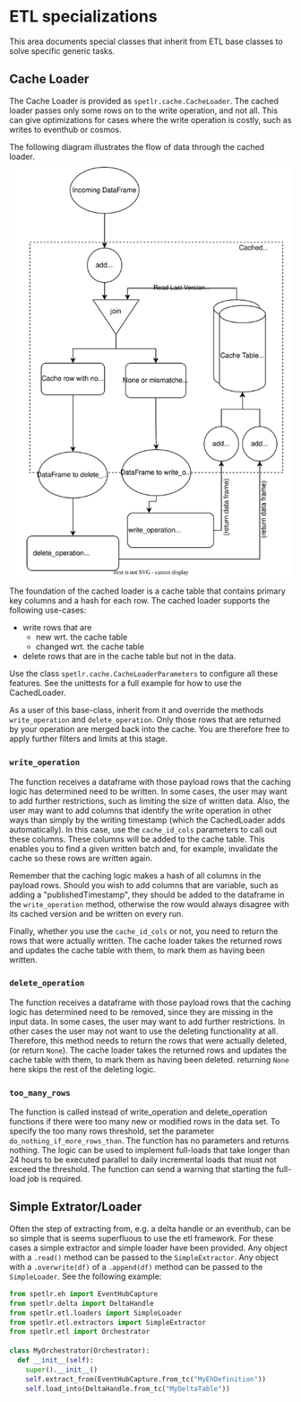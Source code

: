 # ETL specializations

This area documents special classes that inherit from ETL base classes to 
solve specific generic tasks.

## Cache Loader

The Cache Loader is provided as `spetlr.cache.CacheLoader`. The cached loader 
passes only some rows on to the write operation, and not all. This can give 
optimizations for cases where the write operation is costly, such as writes 
to eventhub or cosmos. 

The following diagram illustrates the flow of data 
through the cached loader.
![Cache loader diagram](./cached_loader_bkg.svg)

The foundation of the cached loader is a cache table that contains primary key 
columns and a hash for each row. 
The cached loader supports the following use-cases:
- write rows that are 
  - new wrt. the cache table
  - changed wrt. the cache table
- delete rows that are in the cache table but not in the data.

Use the class `spetlr.cache.CacheLoaderParameters` to configure all these features.
See the unittests for a full example for how to use the CachedLoader.

As a user of this base-class, inherit from it and override the methods 
`write_operation` and `delete_operation`. Only those rows that are returned
by your operation are merged back into the cache. You are therefore free
to apply further filters and limits at this stage.

### `write_operation`

The function receives a dataframe with those payload rows that the caching
logic has determined need to be written. In some cases, the user may want to
add further restrictions, such as limiting the size of written data.
Also, the user may want to add columns that identify the write operation in
other ways than simply by the writing timestamp (which the CachedLoader adds 
automatically). In this case, use the `cache_id_cols` parameters to call 
out these columns. These columns will be added to the cache table. This enables
you to find a given written batch and, for example, invalidate the cache so 
these rows are written again.

Remember that the caching logic makes a hash of all columns in the payload 
rows. Should you wish to add columns that are variable, such as adding a 
"publishedTimestamp", they should be added to the dataframe in the 
`write_operation` method, otherwise the row would always disagree with its
cached version and be written on every run.

Finally, whether you use the `cache_id_cols` or not, you need to return the 
rows that were actually written. The cache loader takes the returned rows and
updates the cache table with them, to mark them as having been written.

### `delete_operation`

The function receives a dataframe with those payload rows that the caching
logic has determined need to be removed, since they are missing in the input 
data. In some cases, the user may want to add further restrictions. In other
cases the user may not want to use the deleting functionality at all.
Therefore, this method needs to return the rows that were actually deleted,
(or return `None`). The cache loader takes the returned rows and
updates the cache table with them, to mark them as having been deleted.
returning `None` here skips the rest of the deleting logic.

### `too_many_rows`

The function is called instead of write_operation and delete_operation
functions if there were too many new or modified rows in the data set.
To specify the too many rows threshold, set the parameter
`do_nothing_if_more_rows_than`.
The function has no parameters and returns nothing.
The logic can be used to implement full-loads that take longer than
24 hours to be executed parallel to daily incremental loads
that must not exceed the threshold. The function can send a warning
that starting the full-load job is required.

## Simple Extrator/Loader

Often the step of extracting from, e.g. a delta handle or an eventhub,
can be so simple that is seems superfluous to use the etl framework. For
these cases a simple extractor and simple loader have been provided.
Any object with a `.read()` method can be passed to the `SimpleExtractor`.
Any object with a `.overwrite(df)` of a `.append(df)` method can be passed
to the `SimpleLoader`. See the following example:
```python
from spetlr.eh import EventHubCapture
from spetlr.delta import DeltaHandle
from spetlr.etl.loaders import SimpleLoader
from spetlr.etl.extractors import SimpleExtractor
from spetlr.etl import Orchestrator

class MyOrchestrator(Orchestrator):
  def __init__(self):
    super().__init__()
    self.extract_from(EventHubCapture.from_tc("MyEhDefinition"))
    self.load_into(DeltaHandle.from_tc("MyDeltaTable"))
```
